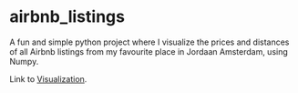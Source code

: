 # airbnb_listings
A fun and simple python project where I visualize the prices and distances of all Airbnb listings from my favourite place in Jordaan Amsterdam, using Numpy.

Link to [Visualization](https://luhlitt-airbnb-listings-streamlit-app-np8rxc.streamlit.app/).

